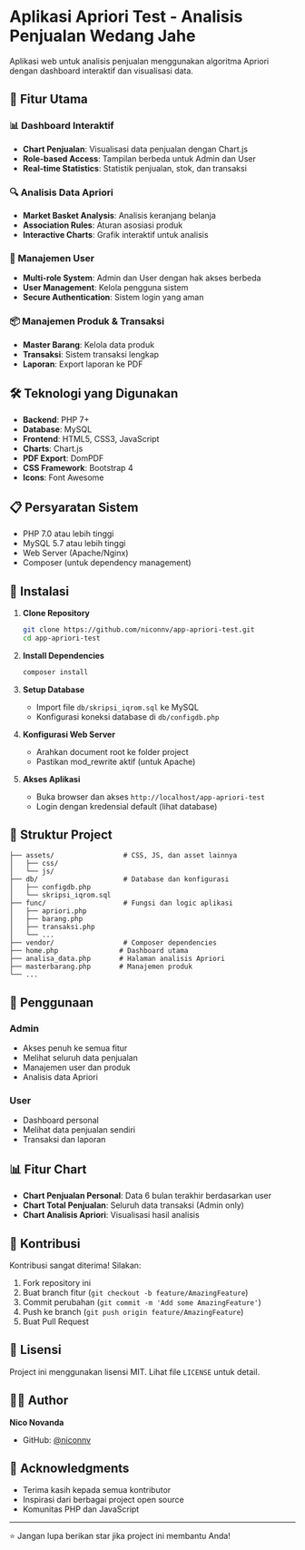 # Aplikasi Apriori Test - Analisis Penjualan Wedang Jahe

Aplikasi web untuk analisis penjualan menggunakan algoritma Apriori dengan dashboard interaktif dan visualisasi data.

## 🚀 Fitur Utama

### 📊 Dashboard Interaktif
- **Chart Penjualan**: Visualisasi data penjualan dengan Chart.js
- **Role-based Access**: Tampilan berbeda untuk Admin dan User
- **Real-time Statistics**: Statistik penjualan, stok, dan transaksi

### 🔍 Analisis Data Apriori
- **Market Basket Analysis**: Analisis keranjang belanja
- **Association Rules**: Aturan asosiasi produk
- **Interactive Charts**: Grafik interaktif untuk analisis

### 👥 Manajemen User
- **Multi-role System**: Admin dan User dengan hak akses berbeda
- **User Management**: Kelola pengguna sistem
- **Secure Authentication**: Sistem login yang aman

### 📦 Manajemen Produk & Transaksi
- **Master Barang**: Kelola data produk
- **Transaksi**: Sistem transaksi lengkap
- **Laporan**: Export laporan ke PDF

## 🛠️ Teknologi yang Digunakan

- **Backend**: PHP 7+
- **Database**: MySQL
- **Frontend**: HTML5, CSS3, JavaScript
- **Charts**: Chart.js
- **PDF Export**: DomPDF
- **CSS Framework**: Bootstrap 4
- **Icons**: Font Awesome

## 📋 Persyaratan Sistem

- PHP 7.0 atau lebih tinggi
- MySQL 5.7 atau lebih tinggi
- Web Server (Apache/Nginx)
- Composer (untuk dependency management)

## 🚀 Instalasi

1. **Clone Repository**
   ```bash
   git clone https://github.com/niconnv/app-apriori-test.git
   cd app-apriori-test
   ```

2. **Install Dependencies**
   ```bash
   composer install
   ```

3. **Setup Database**
   - Import file `db/skripsi_iqrom.sql` ke MySQL
   - Konfigurasi koneksi database di `db/configdb.php`

4. **Konfigurasi Web Server**
   - Arahkan document root ke folder project
   - Pastikan mod_rewrite aktif (untuk Apache)

5. **Akses Aplikasi**
   - Buka browser dan akses `http://localhost/app-apriori-test`
   - Login dengan kredensial default (lihat database)

## 📁 Struktur Project

```
├── assets/                 # CSS, JS, dan asset lainnya
│   ├── css/
│   └── js/
├── db/                     # Database dan konfigurasi
│   ├── configdb.php
│   └── skripsi_iqrom.sql
├── func/                   # Fungsi dan logic aplikasi
│   ├── apriori.php
│   ├── barang.php
│   ├── transaksi.php
│   └── ...
├── vendor/                 # Composer dependencies
├── home.php               # Dashboard utama
├── analisa_data.php       # Halaman analisis Apriori
├── masterbarang.php       # Manajemen produk
└── ...
```

## 🎯 Penggunaan

### Admin
- Akses penuh ke semua fitur
- Melihat seluruh data penjualan
- Manajemen user dan produk
- Analisis data Apriori

### User
- Dashboard personal
- Melihat data penjualan sendiri
- Transaksi dan laporan

## 📊 Fitur Chart

- **Chart Penjualan Personal**: Data 6 bulan terakhir berdasarkan user
- **Chart Total Penjualan**: Seluruh data transaksi (Admin only)
- **Chart Analisis Apriori**: Visualisasi hasil analisis

## 🤝 Kontribusi

Kontribusi sangat diterima! Silakan:
1. Fork repository ini
2. Buat branch fitur (`git checkout -b feature/AmazingFeature`)
3. Commit perubahan (`git commit -m 'Add some AmazingFeature'`)
4. Push ke branch (`git push origin feature/AmazingFeature`)
5. Buat Pull Request

## 📝 Lisensi

Project ini menggunakan lisensi MIT. Lihat file `LICENSE` untuk detail.

## 👨‍💻 Author

**Nico Novanda**
- GitHub: [@niconnv](https://github.com/niconnv)

## 🙏 Acknowledgments

- Terima kasih kepada semua kontributor
- Inspirasi dari berbagai project open source
- Komunitas PHP dan JavaScript

---

⭐ Jangan lupa berikan star jika project ini membantu Anda!